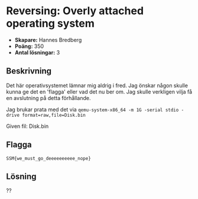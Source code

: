 # Reversing: Overly attached operating system

- **Skapare:** Hannes Bredberg
- **Poäng:** 350
- **Antal lösningar:** 3

## Beskrivning
Det här operativsystemet lämnar mig aldrig i fred.
Jag önskar någon skulle kunna ge det en 'flagga' eller vad det nu ber om.
Jag skulle verkligen vilja få en avslutning på detta förhållande.

Jag brukar prata med det via `qemu-system-x86_64 -m 1G -serial stdio -drive format=raw,file=Disk.bin`

Given fil: Disk.bin

## Flagga
`SSM{we_must_go_deeeeeeeeee_nope}`

## Lösning

??
